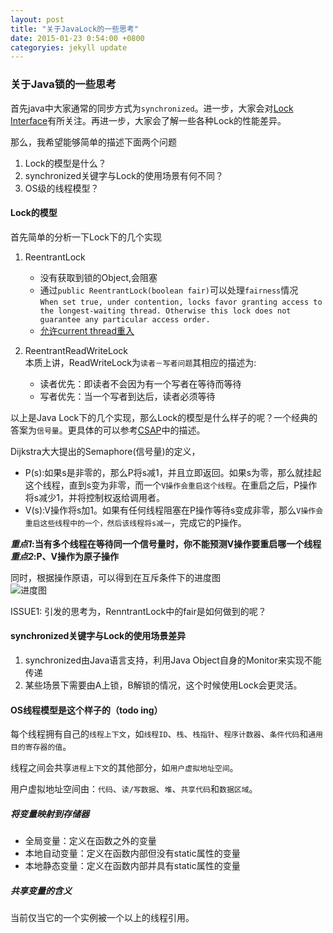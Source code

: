 ```yaml
---
layout: post
title: "关于JavaLock的一些思考"
date: 2015-01-23 0:54:00 +0800
categoryies: jekyll update
---
```


### 关于Java锁的一些思考

首先java中大家通常的同步方式为`synchronized`。进一步，大家会对[Lock Interface](http://docs.oracle.com/javase/7/docs/api/java/util/concurrent/locks/Lock.html)有所关注。再进一步，大家会了解一些各种Lock的性能差异。

那么，我希望能够简单的描述下面两个问题

1. Lock的模型是什么？
2. synchronized关键字与Lock的使用场景有何不同？
3. OS级的线程模型？

#### Lock的模型

首先简单的分析一下Lock下的几个实现

1. ReentrantLock
    * 没有获取到锁的Object,会阻塞
    * 通过`public ReentrantLock(boolean fair)`可以处理`fairness`情况  
    `When set true, under contention, locks favor granting access to the longest-waiting thread. Otherwise this lock does not guarantee any particular access order.`
    * [允许current thread重入](http://tutorials.jenkov.com/java-concurrency/locks.html#reentrance)

2. ReentrantReadWriteLock  
    本质上讲，ReadWriteLock为`读者－写者问题`其相应的描述为:
    * 读者优先：即读者不会因为有一个写者在等待而等待
    * 写者优先：当一个写者到达后，读者必须等待
    
以上是Java Lock下的几个实现，那么Lock的模型是什么样子的呢？一个经典的答案为`信号量`。更具体的可以参考[CSAP](http://book.douban.com/subject/1230413/)中的描述。


Dijkstra大大提出的Semaphore(信号量)的定义，

* P(s):如果s是非零的，那么P将s减1，并且立即返回。如果s为零，那么就挂起这个线程，直到s变为非零，而一个`V操作会重启这个线程`。在重启之后，P操作将s减少1，并将控制权返给调用者。
* V(s):V操作将s加1。如果有任何线程阻塞在P操作等待s变成非零，那么`V操作会重启这些线程中的一个，然后该线程将s减一`，完成它的P操作。

**_重点1_:当有多个线程在等待同一个信号量时，你不能预测V操作要重启哪一个线程**
**_重点2_:P、V操作为原子操作**

同时，根据操作原语，可以得到在互斥条件下的进度图  
![进度图](http://cinaoblog-typechoupload.stor.sinaapp.com/IMG_0905.JPG)

ISSUE1: 引发的思考为，RenntrantLock中的fair是如何做到的呢？


#### synchronized关键字与Lock的使用场景差异

1. synchronized由Java语言支持，利用Java Object自身的Monitor来实现不能传递
2. 某些场景下需要由A上锁，B解锁的情况，这个时候使用Lock会更灵活。


#### OS线程模型是这个样子的（todo ing）


每个线程拥有自己的`线程上下文`，如`线程ID`、`栈`、`栈指针`、`程序计数器`、`条件代码`和`通用目的寄存器的值`。

线程之间会共享`进程上下文`的其他部分，如`用户虚拟地址空间`。

用户虚拟地址空间由：`代码`、`读/写数据`、`堆`、`共享代码`和`数据区域`。

##### 将变量映射到存储器

* 全局变量：定义在函数之外的变量
* 本地自动变量：定义在函数内部但没有static属性的变量
* 本地静态变量：定义在函数内部并具有static属性的变量

##### 共享变量的含义

当前仅当它的一个实例被一个以上的线程引用。



